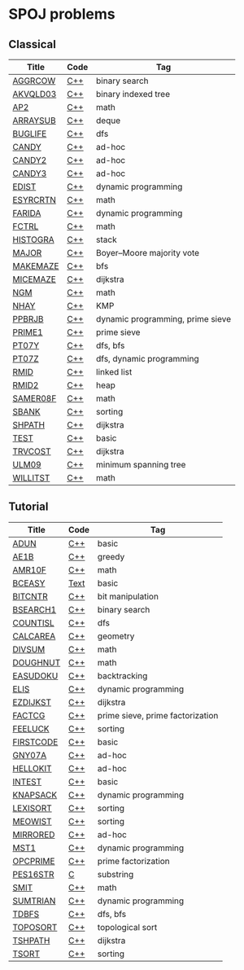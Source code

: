 # SPOJ problems

## Classical
|Title | Code | Tag  |
|------|------|------|
|[AGGRCOW](http://www.spoj.com/problems/AGGRCOW/)|[C++](https://github.com/RayZ-O/SPOJ/blob/master/src/Classical/aggrcow.cc)| binary search |
|[AKVQLD03](http://www.spoj.com/problems/AKVQLD03/)|[C++](https://github.com/RayZ-O/SPOJ/blob/master/src/Classical/akvqld03.cc)| binary indexed tree |
|[AP2](http://www.spoj.com/problems/AP2/)|[C++](https://github.com/RayZ-O/SPOJ/blob/master/src/Classical/ap2.cc)| math |
|[ARRAYSUB](http://www.spoj.com/problems/ARRAYSUB/)|[C++](https://github.com/RayZ-O/SPOJ/blob/master/src/Classical/arraysub.cc)| deque |
|[BUGLIFE](http://www.spoj.com/problems/BUGLIFE/)|[C++](https://github.com/RayZ-O/SPOJ/blob/master/src/Classical/buglife.cc)| dfs |
|[CANDY](http://www.spoj.com/problems/CANDY/)|[C++](https://github.com/RayZ-O/SPOJ/blob/master/src/Classical/candy.cc)| ad-hoc |
|[CANDY2](http://www.spoj.com/problems/CANDY2/)|[C++](https://github.com/RayZ-O/SPOJ/blob/master/src/Classical/candy2.cc)| ad-hoc |
|[CANDY3](http://www.spoj.com/problems/CANDY3/)|[C++](https://github.com/RayZ-O/SPOJ/blob/master/src/Classical/candy3.cc)| ad-hoc |
|[EDIST](http://www.spoj.com/problems/EDIST/)|[C++](https://github.com/RayZ-O/SPOJ/blob/master/src/Classical/edist.cc)| dynamic programming |
|[ESYRCRTN](http://www.spoj.com/problems/ESYRCRTN/)|[C++](https://github.com/RayZ-O/SPOJ/blob/master/src/Classical/esyrcrtn.cc)| math |
|[FARIDA](http://www.spoj.com/problems/FARIDA/)|[C++](https://github.com/RayZ-O/SPOJ/blob/master/src/Classical/farida.cc)| dynamic programming |
|[FCTRL](http://www.spoj.com/problems/FCTRL/)|[C++](https://github.com/RayZ-O/SPOJ/blob/master/src/Classical/fctrl.cc)| math |
|[HISTOGRA](http://www.spoj.com/problems/HISTOGRA/)|[C++](https://github.com/RayZ-O/SPOJ/blob/master/src/Classical/histogra.cc)| stack |
|[MAJOR](http://www.spoj.com/problems/MAJOR/)|[C++](https://github.com/RayZ-O/SPOJ/blob/master/src/Classical/major.cc)| Boyer–Moore majority vote |
|[MAKEMAZE](http://www.spoj.com/problems/MAKEMAZE/)|[C++](https://github.com/RayZ-O/SPOJ/blob/master/src/Classical/makemaze.cc)| bfs |
|[MICEMAZE](http://www.spoj.com/problems/MICEMAZE/)|[C++](https://github.com/RayZ-O/SPOJ/blob/master/src/Classical/micemaze.cc)| dijkstra |
|[NGM](http://www.spoj.com/problems/NGM/)|[C++](https://github.com/RayZ-O/SPOJ/blob/master/src/Classical/ngm.cc)| math |
|[NHAY](http://www.spoj.com/problems/NHAY/)|[C++](https://github.com/RayZ-O/SPOJ/blob/master/src/Classical/nhay.cc)| KMP |
|[PPBRJB](http://www.spoj.com/problems//)|[C++](https://github.com/RayZ-O/SPOJ/blob/master/src/Classical/ppbrjb.cc)| dynamic programming, prime sieve |
|[PRIME1](http://www.spoj.com/problems/PRIME1/)|[C++](https://github.com/RayZ-O/SPOJ/blob/master/src/Classical/prime1.cc)| prime sieve |
|[PT07Y](http://www.spoj.com/problems/PT07Y/)|[C++](https://github.com/RayZ-O/SPOJ/blob/master/src/Classical/pt07y.cc)| dfs, bfs |
|[PT07Z](http://www.spoj.com/problems/PT07Z/)|[C++](https://github.com/RayZ-O/SPOJ/blob/master/src/Classical/pt07z.cc)| dfs, dynamic programming |
|[RMID](http://www.spoj.com/problems/RMID/)|[C++](https://github.com/RayZ-O/SPOJ/blob/master/src/Classical/rmid.cc)| linked list |
|[RMID2](http://www.spoj.com/problems/RMID2/)|[C++](https://github.com/RayZ-O/SPOJ/blob/master/src/Classical/rmid2.cc)| heap |
|[SAMER08F](http://www.spoj.com/problems/SAMER08F/)|[C++](https://github.com/RayZ-O/SPOJ/blob/master/src/Classical/samer08f.cc)| math |
|[SBANK](http://www.spoj.com/problems/SBANK/)|[C++](https://github.com/RayZ-O/SPOJ/blob/master/src/Classical/sbank.cc)| sorting |
|[SHPATH](http://www.spoj.com/problems/SHPATH/)|[C++](https://github.com/RayZ-O/SPOJ/blob/master/src/Classical/shpath.cc)| dijkstra |
|[TEST](http://www.spoj.com/problems/TEST/)|[C++](https://github.com/RayZ-O/SPOJ/blob/master/src/Classical/test.cc)| basic |
|[TRVCOST](http://www.spoj.com/problems/TRVCOST/)|[C++](https://github.com/RayZ-O/SPOJ/blob/master/src/Classical/trvcost.cc)| dijkstra |
|[ULM09](http://www.spoj.com/problems/ULM09/)|[C++](https://github.com/RayZ-O/SPOJ/blob/master/src/Classical/ulm09.cc)| minimum spanning tree |
|[WILLITST](http://www.spoj.com/problems/WILLITST/)|[C++](https://github.com/RayZ-O/SPOJ/blob/master/src/Classical/willitst.cc)| math |

## Tutorial
|Title | Code | Tag  |
|------|------|------|
|[ADUN](http://www.spoj.com/problems/ADUN/)|[C++](https://github.com/RayZ-O/SPOJ/blob/master/src/Tutorial/adun.cc)| basic |
|[AE1B](http://www.spoj.com/problems/AE1B/)|[C++](https://github.com/RayZ-O/SPOJ/blob/master/src/Tutorial/ae1b.cc)| greedy |
|[AMR10F](http://www.spoj.com/problems/AMR10F/)|[C++](https://github.com/RayZ-O/SPOJ/blob/master/src/Tutorial/amr10f.cc)| math |
|[BCEASY](http://www.spoj.com/problems/BCEASY/)|[Text](https://github.com/RayZ-O/SPOJ/blob/master/src/Tutorial/bceasy.txt)| basic |
|[BITCNTR](http://www.spoj.com/problems/BITCNTR/)|[C++](https://github.com/RayZ-O/SPOJ/blob/master/src/Tutorial/bitcntr.cc)| bit manipulation |
|[BSEARCH1](http://www.spoj.com/problems/BSEARCH1/)|[C++](https://github.com/RayZ-O/SPOJ/blob/master/src/Tutorial/bsearch1.cc)| binary search |
|[COUNTISL](http://www.spoj.com/problems/COUNTISL/)|[C++](https://github.com/RayZ-O/SPOJ/blob/master/src/Tutorial/countisl.cc)| dfs |
|[CALCAREA](http://www.spoj.com/problems/CALCAREA/)|[C++](https://github.com/RayZ-O/SPOJ/blob/master/src/Tutorial/calcarea.cc)| geometry |
|[DIVSUM](http://www.spoj.com/problems/DIVSUM/)|[C++](https://github.com/RayZ-O/SPOJ/blob/master/src/Tutorial/divsum.cc)| math |
|[DOUGHNUT](http://www.spoj.com/problems/DOUGHNUT/)|[C++](https://github.com/RayZ-O/SPOJ/blob/master/src/Tutorial/doughnut.cc)| math |
|[EASUDOKU](http://www.spoj.com/problems/EASUDOKU/)|[C++](https://github.com/RayZ-O/SPOJ/blob/master/src/Tutorial/easudoku.cc)| backtracking |
|[ELIS](http://www.spoj.com/problems/ELIS/)|[C++](https://github.com/RayZ-O/SPOJ/blob/master/src/Tutorial/elis.cc)| dynamic programming |
|[EZDIJKST](http://www.spoj.com/problems/EZDIJKST/)|[C++](https://github.com/RayZ-O/SPOJ/blob/master/src/Tutorial/ezdijkst.cc)| dijkstra |
|[FACTCG](http://www.spoj.com/problems/FACTCG/)|[C++](https://github.com/RayZ-O/SPOJ/blob/master/src/Tutorial/factcg.cc)| prime sieve, prime factorization |
|[FEELUCK](http://www.spoj.com/problems/FEELUCK/)|[C++](https://github.com/RayZ-O/SPOJ/blob/master/src/Tutorial/feeluck.cc)| sorting |
|[FIRSTCODE](http://www.spoj.com/problems/FIRSTCODE/)|[C++](https://github.com/RayZ-O/SPOJ/blob/master/src/Tutorial/firstcode.cc)| basic |
|[GNY07A](http://www.spoj.com/problems/GNY07A/)|[C++](https://github.com/RayZ-O/SPOJ/blob/master/src/Tutorial/gny07a.cc)| ad-hoc |
|[HELLOKIT](http://www.spoj.com/problems/HELLOKIT/)|[C++](https://github.com/RayZ-O/SPOJ/blob/master/src/Tutorial/hellokit.cc)| ad-hoc |
|[INTEST](http://www.spoj.com/problems/INTEST/)|[C++](https://github.com/RayZ-O/SPOJ/blob/master/src/Tutorial/intest.cc)| basic |
|[KNAPSACK](http://www.spoj.com/problems/KNAPSACK/)|[C++](https://github.com/RayZ-O/SPOJ/blob/master/src/Tutorial/knapsack.cc)| dynamic programming |
|[LEXISORT](http://www.spoj.com/problems/LEXISORT/)|[C++](https://github.com/RayZ-O/SPOJ/blob/master/src/Tutorial/lexisort.cc)| sorting |
|[MEOWIST](http://www.spoj.com/problems/MEOWIST/)|[C++](https://github.com/RayZ-O/SPOJ/blob/master/src/Tutorial/meowist.cc)| sorting |
|[MIRRORED](http://www.spoj.com/problems/MIRRORED/)|[C++](https://github.com/RayZ-O/SPOJ/blob/master/src/Tutorial/mirrored.cc)| ad-hoc |
|[MST1](http://www.spoj.com/problems/MST1/)|[C++](https://github.com/RayZ-O/SPOJ/blob/master/src/Tutorial/mst1.cc)| dynamic programming |
|[OPCPRIME](http://www.spoj.com/problems/OPCPRIME/)|[C++](https://github.com/RayZ-O/SPOJ/blob/master/src/Tutorial/opcprime.cc)| prime factorization |
|[PES16STR](http://www.spoj.com/problems/PES16STR/)|[C](https://github.com/RayZ-O/SPOJ/blob/master/src/Tutorial/pes16str.c)| substring |
|[SMIT](http://www.spoj.com/problems/SMIT/)|[C++](https://github.com/RayZ-O/SPOJ/blob/master/src/Tutorial/smit.cc)| math |
|[SUMTRIAN](http://www.spoj.com/problems/SUMTRIAN/)|[C++](https://github.com/RayZ-O/SPOJ/blob/master/src/Tutorial/sumtrian.cc)| dynamic programming |
|[TDBFS](http://www.spoj.com/problems/TDBFS/)|[C++](https://github.com/RayZ-O/SPOJ/blob/master/src/Tutorial/tdbfs.cc)| dfs, bfs |
|[TOPOSORT](http://www.spoj.com/problems/TOPOSORT/)|[C++](https://github.com/RayZ-O/SPOJ/blob/master/src/Tutorial/toposort.cc)| topological sort |
|[TSHPATH](http://www.spoj.com/problems/TSHPATH/)|[C++](https://github.com/RayZ-O/SPOJ/blob/master/src/Tutorial/tshpath.cc)| dijkstra |
|[TSORT](http://www.spoj.com/problems/TSORT/)|[C++](https://github.com/RayZ-O/SPOJ/blob/master/src/Tutorial/tsort.cc)| sorting |


